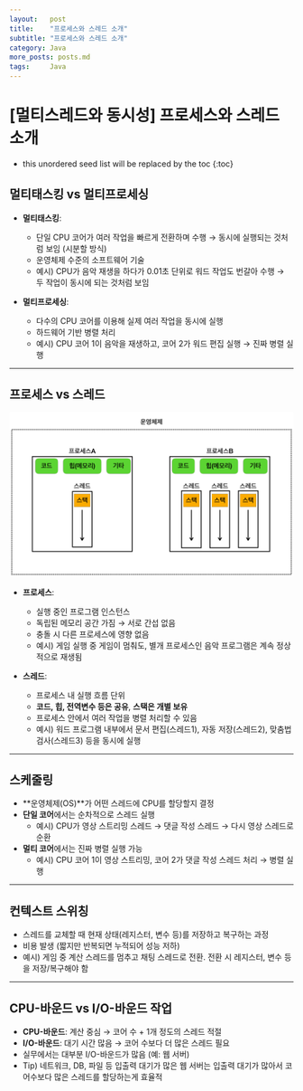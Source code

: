 ```yaml
---
layout:   post
title:    "프로세스와 스레드 소개"
subtitle: "프로세스와 스레드 소개"
category: Java
more_posts: posts.md
tags:     Java
---
```

# [멀티스레드와 동시성] 프로세스와 스레드 소개

<!--more-->
<!-- Table of contents -->
* this unordered seed list will be replaced by the toc
{:toc}

<!-- text -->


## **멀티태스킹 vs 멀티프로세싱**

* **멀티태스킹**:

    * 단일 CPU 코어가 여러 작업을 빠르게 전환하며 수행 → 동시에 실행되는 것처럼 보임 (시분할 방식)
    * 운영체제 수준의 소프트웨어 기술
    * 예시) CPU가 음악 재생을 하다가 0.01초 단위로 워드 작업도 번갈아 수행 → 두 작업이 동시에 되는 것처럼 보임

* **멀티프로세싱**:

    * 다수의 CPU 코어를 이용해 실제 여러 작업을 동시에 실행
    * 하드웨어 기반 병렬 처리
    * 예시) CPU 코어 1이 음악을 재생하고, 코어 2가 워드 편집 실행 → 진짜 병렬 실행

---

## **프로세스 vs 스레드**

![img.png](/assets/img/java/thread/img1/img.png)

* **프로세스**:

    * 실행 중인 프로그램 인스턴스
    * 독립된 메모리 공간 가짐 → 서로 간섭 없음
    * 충돌 시 다른 프로세스에 영향 없음
    * 예시) 게임 실행 중 게임이 멈춰도, 별개 프로세스인 음악 프로그램은 계속 정상적으로 재생됨

* **스레드**:

    * 프로세스 내 실행 흐름 단위
    * **코드, 힙, 전역변수 등은 공유**, **스택은 개별 보유**
    * 프로세스 안에서 여러 작업을 병렬 처리할 수 있음
    * 예시) 워드 프로그램 내부에서 문서 편집(스레드1), 자동 저장(스레드2), 맞춤법 검사(스레드3) 등을 동시에 실행

---

## **스케줄링**

* \*\*운영체제(OS)\*\*가 어떤 스레드에 CPU를 할당할지 결정
* **단일 코어**에서는 순차적으로 스레드 실행
  * 예시) CPU가 영상 스트리밍 스레드 → 댓글 작성 스레드 → 다시 영상 스레드로 순환
* **멀티 코어**에서는 진짜 병렬 실행 가능
  * 예시) CPU 코어 1이 영상 스트리밍, 코어 2가 댓글 작성 스레드 처리 → 병렬 실행

---

## **컨텍스트 스위칭**

* 스레드를 교체할 때 현재 상태(레지스터, 변수 등)를 저장하고 복구하는 과정
* 비용 발생 (짧지만 반복되면 누적되어 성능 저하)
* 예시) 게임 중 계산 스레드를 멈추고 채팅 스레드로 전환. 전환 시 레지스터, 변수 등을 저장/복구해야 함

---

## **CPU-바운드 vs I/O-바운드 작업**

* **CPU-바운드**: 계산 중심 → 코어 수 + 1개 정도의 스레드 적절
* **I/O-바운드**: 대기 시간 많음 → 코어 수보다 더 많은 스레드 필요
* 실무에서는 대부분 I/O-바운드가 많음 (예: 웹 서버)
* Tip) 네트워크, DB, 파일 등 입출력 대기가 많은 웹 서버는 입출력 대기가 많아서 코어수보다 많은 스레드를 할당하는게 효율적
